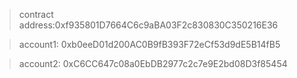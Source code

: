 > contract address:0xf935801D7664C6c9aBA03F2c830830C350216E36

> account1: 0xb0eeD01d200AC0B9fB393F72eCf53d9dE5B14fB5

> account2: 0xC6CC647c08a0EbDB2977c2c7e9E2bd08D3f85454
